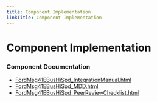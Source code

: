 ```yaml
---
title: Component Implementation
linkTitle: Component Implementation
---
```


# Component Implementation
### Component Documentation

- [FordMsg41EBusHiSpd_IntegrationManual.html](doc/FordMsg41EBusHiSpd_IntegrationManual.html)
- [FordMsg41EBusHiSpd_MDD.html](doc/FordMsg41EBusHiSpd_MDD.html)
- [FordMsg41EBusHiSpd_PeerReviewChecklist.html](doc/FordMsg41EBusHiSpd_PeerReviewChecklist.html)

